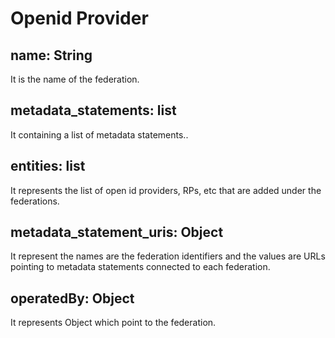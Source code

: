 # Openid Provider

## name: String
It is the name of the federation.

## metadata_statements: list
It containing a list of metadata statements.. 

## entities: list
It represents the list of open id providers, RPs, etc that are added under the federations.

## metadata_statement_uris: Object
It represent the names are the federation identifiers and the values are URLs pointing to metadata statements connected to each federation.

## operatedBy: Object
It represents Object which point to the federation.
